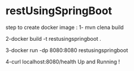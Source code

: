 # restUsingSpringBoot

step to create docker image :
1- mvn clena build

2-docker build -t restusingspringboot .

3-docker run -dp 8080:8080 restusingspringboot

4-curl localhost:8080/health
Up and Running !